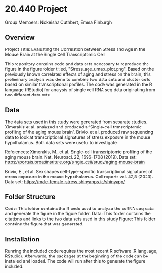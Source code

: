 # 20.440 Project

Group Members: Nickeisha Cuthbert, Emma Finburgh

## Overview
Project Title: Evaluating the Correlation between Stress and Age in the Mouse Brain at the Single Cell Transcriptomic Cell

This repository contains code and data sets necessary to reproduce the figure in the figure folder titled, "Stress_age_umap_plot.png". Based on the previously known correlated effects of aging and stress on the brain, this preliminary analysis was done to combine two data sets and cluster cells based on similar transcriptional profiles. The code was generated in the R language (RStudio) for analysis of single cell RNA seq data originating from two different data sets.

## Data
The data sets used in this study were generated from separate studies. Ximerakis et al. analyzed and produced a “Single-cell transcriptomic profiling of the aging mouse brain”. Brivio, et al. produced raw sequencing data to look at transcriptional signatures of stress exposure in the mouse hypothalamus. Both data sets were useful to investigate 

References:
Ximerakis, M., et al. Single-cell transcriptomic profiling of the aging mouse brain. Nat. Neurosci. 22, 1696–1708 (2019).
Data set: https://portals.broadinstitute.org/single_cell/study/aging-mouse-brain

Brivio, E., et al. Sex shapes cell-type-specific transcriptional signatures of stress exposure in the mouse hypothalamus. Cell reports vol. 42,8 (2023).
Data set: https://male-female-stress.shinyapps.io/shinyapp/

## Folder Structure
Code: This folder contains the R code used to analyze the scRNA seq data and generate the figure in 	the figure folder.
Data: This folder contains the citations and links to the two data sets used in this study
Figure: This folder contains the figure that was generated.

## Installation
Running the included code requires the most recent R software (R language, RStudio). Afterwards, the packages at the beginning of the code can be installed and loaded. The code will run after this to generate the figure included.
